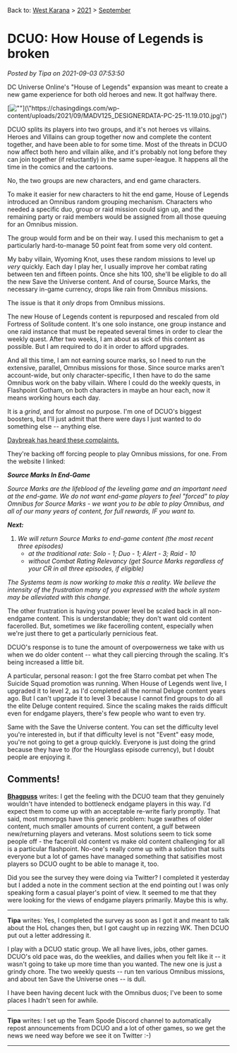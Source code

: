 Back to: [West Karana](/posts/westkarana.md) > [2021](/posts/2021/westkarana.md) > [September](./westkarana.md)
# DCUO: How House of Legends is broken

*Posted by Tipa on 2021-09-03 07:53:50*


DC Universe Online's \"House of Legends\" expansion was meant to create a new game experience for both old heroes and new. It got halfway there.





[![\"\"](\"https://chasingdings.com/wp-content/uploads/2021/09/MADV125_DESIGNERDATA-PC-25-11.19.010-1024x640.jpg\")](\"https://chasingdings.com/wp-content/uploads/2021/09/MADV125_DESIGNERDATA-PC-25-11.19.010.jpg\")

DCUO splits its players into two groups, and it's not heroes vs villains. Heroes and Villains can group together now and complete the content together, and have been able to for some time. Most of the threats in DCUO now affect both hero and villain alike, and it's probably not long before they can join together (if reluctantly) in the same super-league. It happens all the time in the comics and the cartoons.



No, the two groups are new characters, and end game characters.



To make it easier for new characters to hit the end game, House of Legends introduced an Omnibus random grouping mechanism. Characters who needed a specific duo, group or raid mission could sign up, and the remaining party or raid members would be assigned from all those queuing for an Omnibus mission.



The group would form and be on their way. I used this mechanism to get a particularly hard-to-manage 50 point feat from some very old content.



My baby villain, Wyoming Knot, uses these random missions to level up *very* quickly. Each day I play her, I usually improve her combat rating between ten and fifteen points. Once she hits 100, she'll be eligible to do all the new Save the Universe content. And of course, Source Marks, the necessary in-game currency, drops like rain from Omnibus missions.



The issue is that it *only* drops from Omnibus missions.



The new House of Legends content is repurposed and rescaled from old Fortress of Solitude content. It's one solo instance, one group instance and one raid instance that must be repeated several times in order to clear the weekly quest. After two weeks, I am about as sick of this content as possible. But I am required to do it in order to afford upgrades.



And all this time, I am not earning source marks, so I need to run the extensive, parallel, Omnibus missions for those. Since source marks aren't account-wide, but only character-specific, I then have to do the same Omnibus work on the baby villain. Where I could do the weekly quests, in Flashpoint Gotham, on both characters in maybe an hour each, now it means working hours each day.



It is a *grind*, and for almost no purpose. I'm one of DCUO's biggest boosters, but I'll just admit that there were days I just wanted to do something else -- anything else.



[Daybreak has heard these complaints.](\"https://forums.daybreakgames.com/dcuo/index.php?threads/episode-41-week-1.317781/\")



They're backing off forcing people to play Omnibus missions, for one. From the website I linked:



***Source Marks In End-Game***



*Source Marks are the lifeblood of the leveling game and an important need at the end-game. We do not want end-game players to feel \"forced\" to play Omnibus for Source Marks - we want you to be able to play Omnibus, and all of our many years of content, for full rewards, IF you want to.*



***Next:***



1. *We will return Source Marks to end-game content (the most recent three episodes)*
	* *at the traditional rate: Solo - 1; Duo - 1; Alert - 3; Raid - 10*
	* *without Combat Rating Relevancy (get Source Marks regardless of your CR in all three episodes, if eligible)*



*The Systems team is now working to make this a reality. We believe the intensity of the frustration many of you expressed with the whole system may be alleviated with this change.*



The other frustration is having your power level be scaled back in all non-endgame content. This is understandable; they don't want old content facerolled. But, sometimes we *like* facerolling content, especially when we're just there to get a particularly pernicious feat.



DCUO's response is to tune the amount of overpowerness we take with us when we do older content -- what they call piercing through the scaling. It's being increased a little bit.



A particular, personal reason: I got the free Starro combat pet when The Suicide Squad promotion was running. When House of Legends went live, I upgraded it to level 2, as I'd completed all the normal Deluge content years ago. But I can't upgrade it to level 3 because I cannot find groups to do all the elite Deluge content required. Since the scaling makes the raids difficult even for endgame players, there's few people who want to even try.



Same with the Save the Universe content. You can set the difficulty level you're interested in, but if that difficulty level is not \"Event\" easy mode, you're not going to get a group quickly. Everyone is just doing the grind because they have to (for the Hourglass episode currency), but I doubt people are enjoying it.



## Comments!

**[Bhagpuss](http://bhagpuss.blogspot.com)** writes: I get the feeling with the DCUO team that they genuinely wouldn't have intended to bottleneck endgame players in this way. I'd expect them to come up with an acceptable re-write fiarly promptly. That said, most mmorpgs have this generic problem: huge swathes of older content, much smaller amounts of current content, a gulf between new/returning players and veterans. Most solutions seem to tick some people off - the faceroll old content vs make old content challenging for all is a particular flashpoint. No-one's really come up with a solution that suits everyone but a lot of games have managed something that satisifies most players so DCUO ought to be able to manage it, too.

Did you see the survey they were doing via Twitter? I completed it yesterday but I added a note in the comment section at the end pointing out I was only speaking form a casual player's point of view. It seemed to me that they were looking for the views of endgame players primarily. Maybe this is why.

---

**Tipa** writes: Yes, I completed the survey as soon as I got it and meant to talk about the HoL changes then, but I got caught up in rezzing WK. Then DCUO put out a letter addressing it.

I play with a DCUO static group. We all have lives, jobs, other games. DCUO's old pace was, do the weeklies, and dailies when you felt like it -- it wasn't going to take up more time than you wanted. The new one is just a grindy chore. The two weekly quests -- run ten various Omnibus missions, and about ten Save the Universe ones -- is dull.

I have been having decent luck with the Omnibus duos; I've been to some places I hadn't seen for awhile.

---

**Tipa** writes: I set up the Team Spode Discord channel to automatically repost announcements from DCUO and a lot of other games, so we get the news we need way before we see it on Twitter :-)

---

